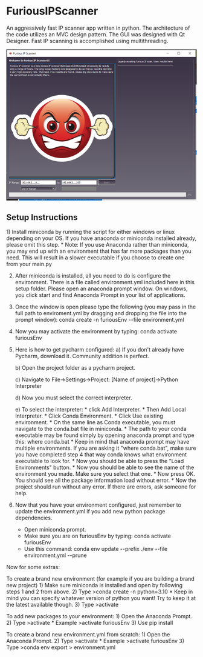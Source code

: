 <h1> FuriousIPScanner</h1>

<p>
An aggressively fast IP scanner app written in python. The architecture of the code utilizes an MVC design pattern.
The GUI was designed with Qt Designer. Fast IP scanning is accomplished using multithreading.
</p>

<div align="center"> 
  <img src="./app_overview.PNG" alt="App Overview" />
</div>

<h2> Setup Instructions </h2>

<p>
1) Install miniconda by running the script for either windows or linux depending on your OS. If you have anaconda or miniconda installed already, please omit this step.
	* Note: If you use Anaconda rather than miniconda, you may end up with an environment that has far more packages than you need. This will result in a slower executable if you choose to create one from your main.py

2) After miniconda is installed, all you need to do is configure the environment. There is a file called environment.yml included here in this setup folder. Please open an anaconda prompt window. On windows, you click start and find Anaconda Prompt in your list of applications.
3) Once the window is open please type the following (you may pass in the full path to enviroment.yml by dragging and dropping the file into the prompt window):
	conda create -n furiousEnv --file environment.yml
4) Now you may activate the environment by typing:
	conda activate furiousEnv
5) Here is how to get pycharm configured:
	a) If you don't already have Pycharm, download it. Community addition is perfect.

	b) Open the project folder as a pycharm project.

	c) Navigate to File->Settings->Project: [Name of project]->Python Interpreter

	d) Now you must select the correct interpreter.

	e) To select the interpreter:
		* click Add Interpreter.
		* Then Add Local Interpreter. 
		* Click Conda Environment.
		* Click Use existing environment.
		* On the same line as Conda executable, you must navigate to the conda.bat file in miniconda. 
		* The path to your conda executable may be found simply by opening anaconda prompt and type this: where conda.bat
		* Keep in mind that anaconda prompt may have multiple environments. If you are asking it "where conda.bat", make sure you have completed step 4 that way conda knows what environment executable to look for.
		* Now you should be able to press the "Load Environments" button.
		* Now you should be able to see the name of the environment you made. Make sure you select that one.
		* Now press OK. You should see all the package information load without error.
		* Now the project should run without any error. If there are errors, ask someone for help.

6) Now that you have your environment configured, just remember to update the environment.yml if you add new python package dependencies.
	* Open miniconda prompt.
	* Make sure you are on furiousEnv by typing: conda activate furiousEnv
	* Use this command: conda env update --prefix ./env --file environment.yml  --prune

Now for some extras:

To create a brand new environment (for example if you are building a brand new project)
	1) Make sure miniconda is installed and open by following steps 1 and 2 from above.
	2) Type >conda create -n <environment name> python=3.10
		* Keep in mind you can specify whatever version of python you want! Try to keep it at the latest available though.
	3) Type >activate <environment name>

To add new packages to your environment:
	1) Open the Anaconda Prompt.
	2) Type >activate <environment name>
		* Example >activate furiousEnv
	3) Use pip install <package name>

To create a brand new environment.yml from scratch:
	1) Open the Anaconda Prompt.
	2) Type >activate <environment name>
		* Example >activate furiousEnv
	3) Type >conda env export > environment.yml

</p>